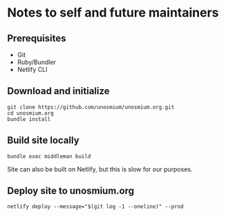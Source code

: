 # Notes to self and future maintainers

## Prerequisites
- Git
- Ruby/Bundler
- Netlify CLI

## Download and initialize
```
git clone https://github.com/unosmium/unosmium.org.git
cd unosmium.org
bundle install
```

## Build site locally
```
bundle exec middleman build
```
Site can also be built on Netlify, but this is slow for our purposes.


## Deploy site to unosmium.org
```
netlify deploy --message="$(git log -1 --oneline)" --prod
```
